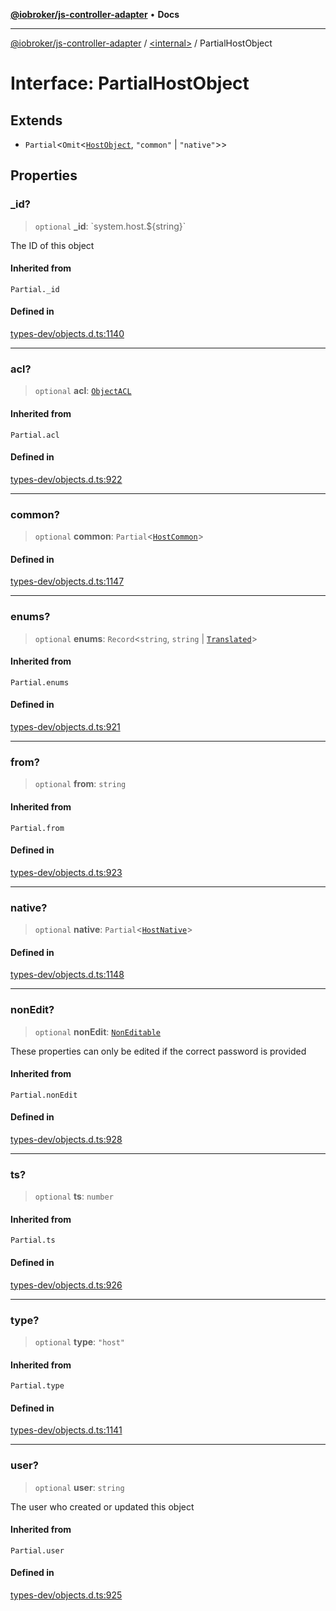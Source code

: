 [**@iobroker/js-controller-adapter**](../../README.md) • **Docs**

***

[@iobroker/js-controller-adapter](../../globals.md) / [\<internal\>](../README.md) / PartialHostObject

# Interface: PartialHostObject

## Extends

- `Partial`\<`Omit`\<[`HostObject`](HostObject.md), `"common"` \| `"native"`\>\>

## Properties

### \_id?

> `optional` **\_id**: \`system.host.$\{string\}\`

The ID of this object

#### Inherited from

`Partial._id`

#### Defined in

[types-dev/objects.d.ts:1140](https://github.com/ioBroker/ioBroker.js-controller/blob/16f7418df1bc6d07b232fa81310bbbd4fbe2a36c/packages/types-dev/objects.d.ts#L1140)

***

### acl?

> `optional` **acl**: [`ObjectACL`](ObjectACL.md)

#### Inherited from

`Partial.acl`

#### Defined in

[types-dev/objects.d.ts:922](https://github.com/ioBroker/ioBroker.js-controller/blob/16f7418df1bc6d07b232fa81310bbbd4fbe2a36c/packages/types-dev/objects.d.ts#L922)

***

### common?

> `optional` **common**: `Partial`\<[`HostCommon`](HostCommon.md)\>

#### Defined in

[types-dev/objects.d.ts:1147](https://github.com/ioBroker/ioBroker.js-controller/blob/16f7418df1bc6d07b232fa81310bbbd4fbe2a36c/packages/types-dev/objects.d.ts#L1147)

***

### enums?

> `optional` **enums**: `Record`\<`string`, `string` \| [`Translated`](../type-aliases/Translated.md)\>

#### Inherited from

`Partial.enums`

#### Defined in

[types-dev/objects.d.ts:921](https://github.com/ioBroker/ioBroker.js-controller/blob/16f7418df1bc6d07b232fa81310bbbd4fbe2a36c/packages/types-dev/objects.d.ts#L921)

***

### from?

> `optional` **from**: `string`

#### Inherited from

`Partial.from`

#### Defined in

[types-dev/objects.d.ts:923](https://github.com/ioBroker/ioBroker.js-controller/blob/16f7418df1bc6d07b232fa81310bbbd4fbe2a36c/packages/types-dev/objects.d.ts#L923)

***

### native?

> `optional` **native**: `Partial`\<[`HostNative`](HostNative.md)\>

#### Defined in

[types-dev/objects.d.ts:1148](https://github.com/ioBroker/ioBroker.js-controller/blob/16f7418df1bc6d07b232fa81310bbbd4fbe2a36c/packages/types-dev/objects.d.ts#L1148)

***

### nonEdit?

> `optional` **nonEdit**: [`NonEditable`](NonEditable.md)

These properties can only be edited if the correct password is provided

#### Inherited from

`Partial.nonEdit`

#### Defined in

[types-dev/objects.d.ts:928](https://github.com/ioBroker/ioBroker.js-controller/blob/16f7418df1bc6d07b232fa81310bbbd4fbe2a36c/packages/types-dev/objects.d.ts#L928)

***

### ts?

> `optional` **ts**: `number`

#### Inherited from

`Partial.ts`

#### Defined in

[types-dev/objects.d.ts:926](https://github.com/ioBroker/ioBroker.js-controller/blob/16f7418df1bc6d07b232fa81310bbbd4fbe2a36c/packages/types-dev/objects.d.ts#L926)

***

### type?

> `optional` **type**: `"host"`

#### Inherited from

`Partial.type`

#### Defined in

[types-dev/objects.d.ts:1141](https://github.com/ioBroker/ioBroker.js-controller/blob/16f7418df1bc6d07b232fa81310bbbd4fbe2a36c/packages/types-dev/objects.d.ts#L1141)

***

### user?

> `optional` **user**: `string`

The user who created or updated this object

#### Inherited from

`Partial.user`

#### Defined in

[types-dev/objects.d.ts:925](https://github.com/ioBroker/ioBroker.js-controller/blob/16f7418df1bc6d07b232fa81310bbbd4fbe2a36c/packages/types-dev/objects.d.ts#L925)

